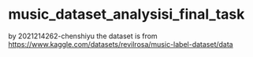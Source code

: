 # music_dataset_analysisi_final_task

by 2021214262-chenshiyu
the dataset is from https://www.kaggle.com/datasets/revilrosa/music-label-dataset/data

